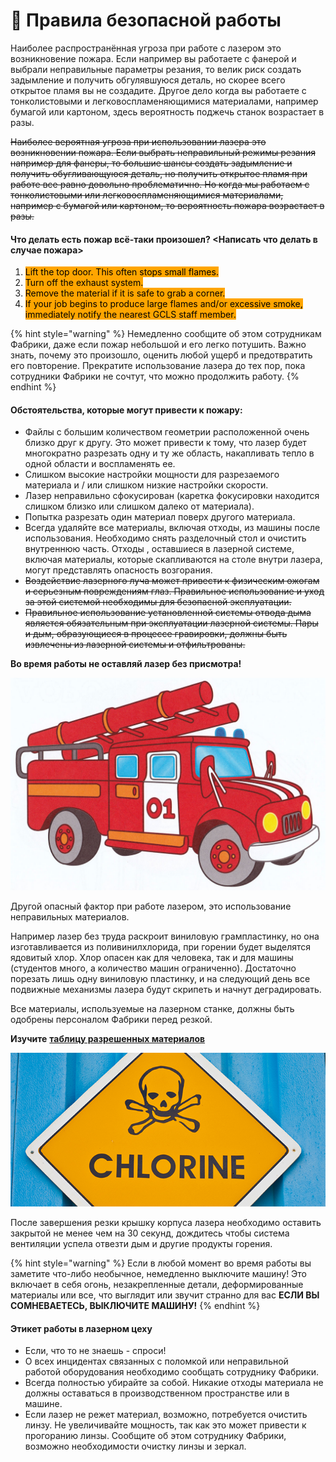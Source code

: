 # 📔 Правила безопасной работы

Наиболее распространённая угроза при работе с лазером это возникновение пожара. Если например вы работаете с фанерой и выбрали неправильные параметры резания, то велик риск создать задымление и получить обгулявшуюся деталь, но скорее всего открытое пламя вы не создадите. Другое дело когда вы работаете с тонколистовыми и легковоспламеняющимися материалами, например бумагой или картоном, здесь вероятность поджечь станок возрастает в разы.



~~Наиболее вероятная угроза при использовании лазера это возникновении пожара. Если выбрать неправильный режимы резания например для фанеры, то большие шансы создать задымление и получить обугливающуюся деталь, но получить открытое пламя при работе все равно довольно проблематично. Но когда мы работаем с тонколистовыми или легковоспламеняющимися  материалами, например с бумагой или картоном, то вероятность пожара возрастает в разы.~~

#### Что делать есть пожар всё-таки произошел? <Написать что делать в случае пожара>

1. <mark style="background-color:orange;">Lift the top door. This often stops small flames.</mark>&#x20;
2. <mark style="background-color:orange;">Turn off the exhaust system.</mark>&#x20;
3. <mark style="background-color:orange;">Remove the material if it is safe to grab a corner.</mark>&#x20;
4. <mark style="background-color:orange;">If your job begins to produce large flames and/or excessive smoke, immediately notify the nearest GCLS staff member.</mark>

{% hint style="warning" %}
Немедленно сообщите об этом сотрудникам Фабрики, даже если пожар небольшой и его легко потушить.​ Важно знать, почему это произошло, оценить любой ущерб и предотвратить его повторение. Прекратите использование лазера до тех пор, пока сотрудники Фабрики не сочтут, что можно продолжить работу.
{% endhint %}

#### Обстоятельства, которые могут привести к пожару:

* Файлы с большим количеством геометрии расположенной очень близко друг к другу. Это может привести к тому, что лазер будет многократно разрезать одну и ту же область, накапливать тепло в одной области и воспламенять ее.
* Слишком высокие настройки мощности для разрезаемого материала и / или слишком низкие настройки скорости.
* Лазер неправильно сфокусирован (каретка фокусировки находится слишком близко или слишком далеко от материала).
* Попытка разрезать один материал поверх другого материала.
* Всегда удаляйте все материалы, включая отходы, из машины после использования. Необходимо снять разделочный стол и очистить внутреннюю часть. Отходы , оставшиеся в лазерной системе, включая материалы, которые скапливаются на столе внутри лазера, могут представлять опасность возгорания.
* ~~Воздействие лазерного луча может привести к физическим ожогам и серьезным повреждениям глаз. Правильное использование и уход за этой системой необходимы для безопасной эксплуатации.~~
* ~~Правильное использование установленной системы отвода дыма является обязательным при эксплуатации лазерной системы. Пары и дым, образующиеся в процессе гравировки, должны быть извлечены из лазерной системы и отфильтрованы.~~

**Во время работы не оставляй лазер без присмотра!**

![](.gitbook/assets/2819.jpg)

&#x20;

Другой опасный фактор при работе лазером, это использование неправильных материалов.

Например лазер без труда раскроит виниловую грампластинку, но она изготавливается из поливинилхлорида, при горении будет выделятся ядовитый хлор. Хлор опасен как для человека, так и для машины (студентов много, а количество машин ограниченно). Достаточно порезать лишь одну виниловую пластинку, и на следующий день все подвижные механизмы лазера будут скрипеть и начнут деградировать.

Все материалы, используемые на лазерном станке, должны быть одобрены персоналом Фабрики перед резкой.

**Изучите** [**таблицу разрешенных материалов**](guides/laser\_cut/materials.md)

![](<.gitbook/assets/image (1).png>)

После завершения резки крышку корпуса лазера необходимо оставить закрытой не менее чем на 30 секунд, дождитесь чтобы система вентиляции успела отвезти дым и другие продукты горения.

{% hint style="warning" %}
Eсли в любой момент во время работы вы заметите что-либо необычное, немедленно выключите машину! Это включает в себя огонь, незакрепленные детали, деформированные материалы или все, что выглядит или звучит странно для вас **ЕСЛИ ВЫ СОМНЕВАЕТЕСЬ, ВЫКЛЮЧИТЕ МАШИНУ!**
{% endhint %}

#### Этикет работы в лазерном цеху

* Если, что то не знаешь - спроси!
* О всех инцидентах связанных с поломкой или неправильной работой оборудования необходимо сообщать сотруднику Фабрики.
* Всегда полностью убирайте за собой. Никакие отходы материала не должны оставаться в производственном пространстве или в машине.
* Если лазер не режет материал, возможно, потребуется очистить линзу. Не увеличивайте мощность, так как это может привести к прогоранию линзы. Сообщите об этом сотруднику Фабрики, возможно необходимости очистку линзы и зеркал.

